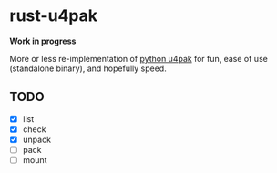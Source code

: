rust-u4pak
==========

**Work in progress**

More or less re-implementation of [python u4pak](https://github.com/panzi/u4pak)
for fun, ease of use (standalone binary), and hopefully speed.

TODO
----

* [x] list
* [x] check
* [x] unpack
* [ ] pack
* [ ] mount
